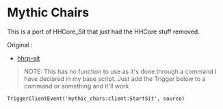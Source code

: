 # Mythic Chairs
This is a port of HHCore_Sit that just had the HHCore stuff removed.


Original :
- [hhrp-sit](https://github.com/HHCore-Org/hhrp-sit/)

> NOTE: This has no function to use as it's done through a command I have declared in my base script. Just add the Trigger below to a command or something and it'll work

```
TriggerClientEvent('mythic_chars:client:StartSit', source)
```